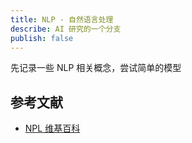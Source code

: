 ```yaml
---
title: NLP - 自然语言处理
describe: AI 研究的一个分支
publish: false
---
```


先记录一些 NLP 相关概念，尝试简单的模型

## 参考文献

- [NPL 维基百科][nlp-wiki]

[nlp-wiki]: https://www.wikiwand.com/zh/%E8%87%AA%E7%84%B6%E8%AF%AD%E8%A8%80%E5%A4%84%E7%90%86
